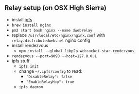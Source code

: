 ## Relay setup (on OSX High Sierra)

- install [ipfs](https://ipfs.io/docs/install/)
- `brew install nginx`
- `pm2 start bash nginx --name dwebrelay`
- replace `/usr/local/etc/nginx/nginx.conf` with `relay.distributedweb.net` nginx config
- install rendezvous
  - `npm install --global libp2p-websocket-star-rendezvous`
- `rendezvous --port=9090 --host=127.0.0.1`
- ipfs stuff
  - `ipfs init`
  - change `~/.ipfs/config` to read:
    - `"DisableRelay": false`
    - `"EnableRelayHop": true`
  - `ipfs daemon`
